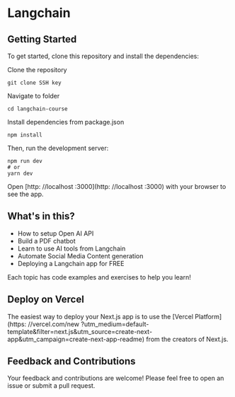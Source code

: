 # Langchain

## Getting Started

To get started, clone this repository and install the dependencies:

Clone the repository

```
git clone SSH key
```

Navigate to folder

```
cd langchain-course
```

Install dependencies from package.json

```
npm install
```

Then, run the development server:

```
npm run dev
# or
yarn dev
```

Open [http: //localhost :3000](http: //localhost :3000) with your browser to see the app.

## What's in this?

- How to setup Open AI API
- Build a PDF chatbot
- Learn to use AI tools from Langchain
- Automate Social Media Content generation
- Deploying a Langchain app for FREE

Each topic has code examples and exercises to help you learn!

## Deploy on Vercel

The easiest way to deploy your Next.js app is to use the [Vercel Platform](https: //vercel.com/new ?utm_medium=default-template&filter=next.js&utm_source=create-next-app&utm_campaign=create-next-app-readme) from the creators of Next.js.

## Feedback and Contributions

Your feedback and contributions are welcome! Please feel free to open an issue or submit a pull request.
